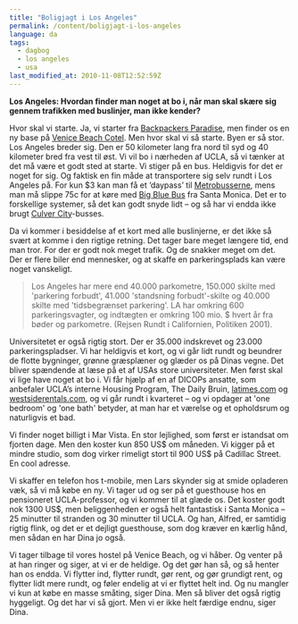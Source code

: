 ```yaml
---
title: "Boligjagt i Los Angeles"
permalink: /content/boligjagt-i-los-angeles
language: da
tags:
  - dagbog
  - los angeles
  - usa
last_modified_at: 2010-11-08T12:52:59Z
---
```


**Los Angeles: Hvordan finder man noget at bo i, når man skal skære sig gennem trafikken med buslinjer, man ikke kender?**

Hvor skal vi starte. Ja, vi starter fra [Backpackers Paradise](http://www.backpackersparadise.com/), men finder os en ny base på [Venice Beach Cotel](http://www.venicebeachcotel.com/). Men hvor skal vi så starte. Byen er så stor. Los Angeles breder sig. Den er 50 kilometer lang fra nord til syd og 40 kilometer bred fra vest til øst. Vi vil bo i nærheden af UCLA, så vi tænker at det må være et godt sted at starte. Vi stiger på en bus. Heldigvis for det er noget for sig. Og faktisk en fin måde at transportere sig selv rundt i Los Angeles på. For kun $3 kan man få et ’daypass’ til [Metrobusserne](http://www.mta.net/), mens man må slippe 75c for at køre med [Big Blue Bus](http://www.bigbluebus.com/) fra Santa Monica. Det er to forskellige systemer, så det kan godt snyde lidt – og så har vi endda ikke brugt [Culver City](http://www.culvercity.org/bus/)-busses.

Da vi kommer i besiddelse af et kort med alle buslinjerne, er det ikke så svært at komme i den rigtige retning. Det tager bare meget længere tid, end man tror. For der er godt nok meget trafik. Og de snakker meget om det. Der er flere biler end mennesker, og at skaffe en parkeringsplads kan være noget vanskeligt.

> Los Angeles har mere end 40.000 parkometre, 150.000 skilte med 'parkering forbudt', 41.000 'standsning forbudt'-skilte og 40.000 skilte med 'tidsbegrænset parkering'. LA har omkring 600 parkeringsvagter, og indtægten er omkring 100 mio. $ hvert år fra bøder og parkometre. (Rejsen Rundt i Californien, Politiken 2001).

Universitetet er også rigtig stort. Der er 35.000 indskrevet og 23.000 parkeringspladser. Vi har heldigvis et kort, og vi går lidt rundt og beundrer de flotte bygninger, grønne græsplæner og glæder os på Dinas vegne. Det bliver spændende at læse på et af USAs store universiteter. Men først skal vi lige have noget at bo i. Vi får hjælp af en af DICOPs ansatte, som anbefaler UCLA’s interne Housing Program, The Daily Bruin, [latimes.com](http://www.latimes.com/) og [westsiderentals.com](http://www.westsiderentals.com/), og vi går rundt i kvarteret – og vi opdager at 'one bedroom' og 'one bath' betyder, at man har et værelse og et opholdsrum og naturligvis et bad.

Vi finder noget billigt i Mar Vista. En stor lejlighed, som først er istandsat om fjorten dage. Men den koster kun 850 US$ om måneden. Vi kigger på et mindre studio, som dog virker rimeligt stort til 900 US$ på Cadillac Street. En cool adresse.

Vi skaffer en telefon hos t-mobile, men Lars skynder sig at smide opladeren væk, så vi må købe en ny. Vi tager ud og ser på et guesthouse hos en pensioneret UCLA-professor, og vi kommer til at glæde os. Det koster godt nok 1300 US$, men beliggenheden er også helt fantastisk i Santa Monica – 25 minutter til stranden og 30 minutter til UCLA. Og han, Alfred, er samtidig rigtig flink, og det er et dejligt guesthouse, som dog kræver en kærlig hånd, men sådan en har Dina jo også.

Vi tager tilbage til vores hostel på Venice Beach, og vi håber. Og venter på at han ringer og siger, at vi er de heldige. Og det gør han så, og så henter han os endda. Vi flytter ind, flytter rundt, gør rent, og gør grundigt rent, og flytter lidt mere rundt, og føler endelig at vi er flyttet helt ind. Og nu mangler vi kun at købe en masse småting, siger Dina. Men så bliver det også rigtig hyggeligt. Og det har vi så gjort. Men vi er ikke helt færdige endnu, siger Dina.
